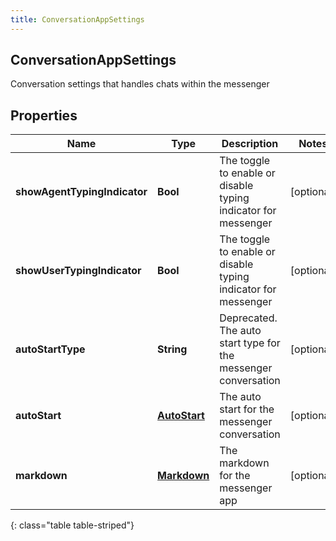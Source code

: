 ```yaml
---
title: ConversationAppSettings
---
```

## ConversationAppSettings
Conversation settings that handles chats within the messenger

## Properties

|Name | Type | Description | Notes|
|------------ | ------------- | ------------- | -------------|
| **showAgentTypingIndicator** | **Bool** | The toggle to enable or disable typing indicator for messenger | [optional] |
| **showUserTypingIndicator** | **Bool** | The toggle to enable or disable typing indicator for messenger | [optional] |
| **autoStartType** | **String** | Deprecated. The auto start type for the messenger conversation | [optional] |
| **autoStart** | [**AutoStart**](AutoStart.html) | The auto start for the messenger conversation | [optional] |
| **markdown** | [**Markdown**](Markdown.html) | The markdown for the messenger app | [optional] |
{: class="table table-striped"}


